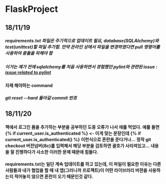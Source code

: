 # FlaskProject
## 18/11/19
##### requirements.txt 파일은 주기적으로 업데이트 필요, database(SQLAlchemy)와 test(unittest)할 파일 추가함. 만약 온라인 상에서 파일을 변경하였다면 pull 명령어를 사용하여 충돌을 피해야 함
##### 이거는 제가 전에 sqlalchemy를 처음 사용하면서 경험했던 pylint와 관련된 issue : [issue related to pylint](https://github.com/Microsoft/vscode-python/issues/292)
#### 자제 해야하는 command
##### git reset --hard 돌아갈 commit 번호
## 18/11/20
#### 책에서 로그인 폼을 추가하는 부분을 공부하던 도중 오류가 나서 애를 먹었다. 예를 들면 {% if current_user.is_authenticated %} <- 이게 맞는 문장인데 {% if current_user.is_authenticated() %} 이런식으로 혼란을 준다거나... 정작 git checkout 버전넘버(8c)를 입력해서 해당 부분을 검토하면 괄호가 사라져있고... 내용을 잘 진행하다가 사소한 이러한 문제 때문에 힘들다. 
#### requirements.txt는 일단 계속 업데이트를 하고 있는데, 이 파일이 필요한 이유는 다른 사람들과 내가 협업을 할 때 내 앱(그러니까 프로젝트)이 어떤 라이브러리 버젼을 사용하는지 적어놓지 않으면 혼란이 오기 때문인것 같다.
